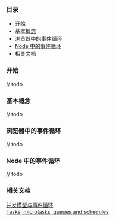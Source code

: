 ### 目录

- [开始](#开始)
- [基本概念](#基本概念)
- [浏览器中的事件循环](#浏览器中的事件循环)
- [Node 中的事件循环](#Node中的事件循环)
- [相关文档](#相关文档)

### 开始

// todo

### 基本概念

// todo

### 浏览器中的事件循环

// todo

### Node 中的事件循环

// todo

### 相关文档

[并发模型与事件循环](https://developer.mozilla.org/zh-CN/docs/Web/JavaScript/EventLoop)  
[Tasks, microtasks, queues and schedules](https://jakearchibald.com/2015/tasks-microtasks-queues-and-schedules/)  

